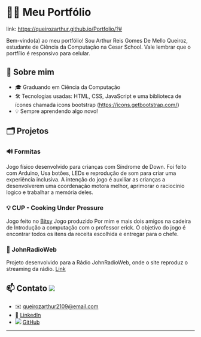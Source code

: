 # 👨‍💻 Meu Portfólio
link: https://queirozarthur.github.io/Portfolio/?#

Bem-vindo(a) ao meu portfólio! Sou Arthur Reis Gomes De Mello Queiroz, estudante de Ciência da Computação na Cesar School.
Vale lembrar que o portfílio é responsivo para celular.
## 🚀 Sobre mim

- 🎓 Graduando em Ciência da Computação
- 🛠️ Tecnologias usadas: HTML, CSS, JavaScript e uma biblioteca de ícones chamada icons bootstrap (https://icons.getbootstrap.com/)
- 💡 Sempre aprendendo algo novo!

## 🗂️ Projetos

### 🔊 Formitas
Jogo físico desenvolvido para crianças com Síndrome de Down. Foi feito com Arduino, Usa botões, LEDs e reprodução de som para criar uma experiência inclusiva. A intenção do jogo é auxiliar as crianças a desenvolverem uma coordenação motora melhor, aprimorar o raciocínio logico e trabalhar a memória deles. 

### 💡 CUP - Cooking Under Pressure
Jogo feito no [Bitsy](https://arthurqueiroz.itch.io/cup-cooking-under-pressure) Jogo produzido Por mim e mais dois amigos na cadeira de Introdução a computação com o professor erick. O objetivo do jogo é encontrar todos os itens da receita escolhida e entregar para o chefe.

###  🎵  JohnRadioWeb
Projeto desenvolvido para a Rádio JohnRadioWeb, onde o site reproduz o streaming da rádio. [Link](https://www.johnradioweb.com.br/)

## 📫 Contato <img src="[BadgeURLAqui](https://img.shields.io/badge/GitHub-100000?style=for-the-badge&logo=github&logoColor=white)" />

- ✉️ [queirozarthur2109@email.com](mailto:queirozarthur2109@email.com)
- 💼 [LinkedIn](https://linkedin.com/in/queirozarthur)
- <img src="[BadgeURLAqui](https://img.shields.io/badge/GitHub-100000?style=for-the-badge&logo=github&logoColor=white)" /> [GitHub](https://github.com/queirozarthur)

---

